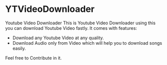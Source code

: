 # YTVideoDownloader
Youtube Video Downloader
This is Youtube Video Downloader using this you can download Youtube Video fastly.
It comes with features:
- Download any Youtube Video at any quality.
- Download Audio only from Video which will help you to download songs easily.

Feel free to Contribute in it.
